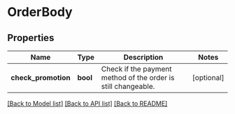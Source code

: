 # OrderBody

## Properties
Name | Type | Description | Notes
------------ | ------------- | ------------- | -------------
**check_promotion** | **bool** | Check if the payment method of the order is still changeable. | [optional] 

[[Back to Model list]](../../README.md#documentation-for-models) [[Back to API list]](../../README.md#documentation-for-api-endpoints) [[Back to README]](../../README.md)

